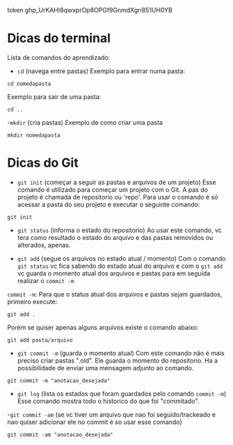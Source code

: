 token
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

# Dicas do terminal
Lista de comandos do aprendizado:


- `cd` (navega entre pastas)
Exemplo para entrar numa pasta:

```
cd nomedapasta
```

Exemplo para sair de uma pasta:

```
cd ..
```

-`mkdir` (cria pastas)
Exemplo de como criar uma pasta

```
mkdir nomedapasta
```

# Dicas do Git

- `git init` (começar a seguir as pastas e arquivos de um projeto)
Esse comando é utilizado para começar um projeto com o Git. A pas do projeto é chamada de repositorio ou 'repo'. Para usar o comando é só acessar a pasta do seu projeto e executar o seguinte comando:

```
git init
```

- `git status` (informa o estado do repositorio)
Ao usar este comando, vc tera como resultado o estado do arquivo e das pastas removidos ou alterados, apenas.

- `git add` (segue os arquivos no estado atual / momento)
Com o comando `git status` vc fica sabendo do estado atual do arquivo e com o `git add` vc guarda o momento atual dos arquivos e pastas para em seguida realizar o `commit -m`

`commit -m`:
Para que o status atual dos arquivos e pastas sejam guardados, primeiro execute:

```
git add .
```

Porém se quiser apenas alguns arquivos existe o comando abaixo:

```
git add pasta/arquivo
```

- `git commit -m` (guarda o momento atual)
Com este comando não é mais preciso criar pastas ".old". Ele guarda o momento do repositorio.
Ha a possibilidade de enviar uma mensagem adjunto ao comando.

```
git commit -m "anotacao_desejada"
```

- `git log`  (lista os estados que foram guardados pelo comando `commit -m`)
Esse comando mostra todo o historico do que foi "commitado".

-`git commit -am` (se vc tiver um arquivo que nao foi seguido/trackeado e nao quiser adicionar ele no commit é so usar esse comando)
```
git commit -am "anotacao_desejada"